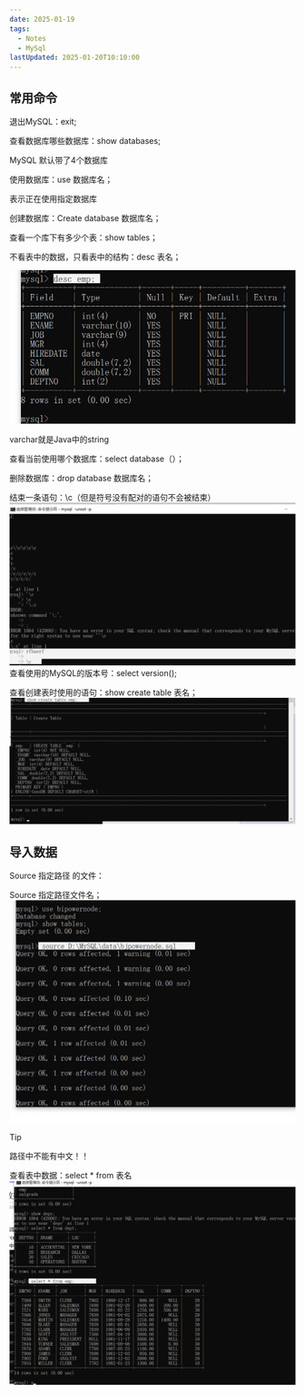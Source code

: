 ```yaml
---
date: 2025-01-19
tags:
  - Notes
  - MySql
lastUpdated: 2025-01-20T10:10:00
---
```


## 常用命令

退出MySQL：exit;

查看数据库哪些数据库：show databases;

MySQL 默认带了4个数据库

使用数据库：use 数据库名；

表示正在使用指定数据库

创建数据库：Create database 数据库名；

查看一个库下有多少个表：show tables；

不看表中的数据，只看表中的结构：desc 表名；

![img-1.png](../../public/note/MySql/%E5%B8%B8%E7%94%A8%E6%8C%87%E4%BB%A4%E4%B8%8E%E6%95%B0%E6%8D%AE%E5%AF%BC%E5%85%A5/img-1.png)

varchar就是Java中的string

查看当前使用哪个数据库：select database（）；

删除数据库：drop database 数据库名；

结束一条语句：\c（但是符号没有配对的语句不会被结束）
![img-2.png](../../public/note/MySql/%E5%B8%B8%E7%94%A8%E6%8C%87%E4%BB%A4%E4%B8%8E%E6%95%B0%E6%8D%AE%E5%AF%BC%E5%85%A5/img-2.png)
查看使用的MySQL的版本号：select version();

查看创建表时使用的语句：show create table 表名；
![img-3.png](../../public/note/MySql/%E5%B8%B8%E7%94%A8%E6%8C%87%E4%BB%A4%E4%B8%8E%E6%95%B0%E6%8D%AE%E5%AF%BC%E5%85%A5/img-3.png)

## 导入数据

Source 指定路径 的文件：

Source 指定路径文件名；
![img-4.png](../../public/note/MySql/%E5%B8%B8%E7%94%A8%E6%8C%87%E4%BB%A4%E4%B8%8E%E6%95%B0%E6%8D%AE%E5%AF%BC%E5%85%A5/img-4.png)

> [!TIP]
> 路径中不能有中文！！

查看表中数据：select * from 表名
![img-5.png](../../public/note/MySql/%E5%B8%B8%E7%94%A8%E6%8C%87%E4%BB%A4%E4%B8%8E%E6%95%B0%E6%8D%AE%E5%AF%BC%E5%85%A5/img-5.png)
 



 

 



